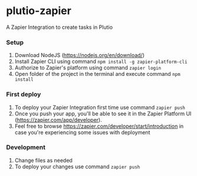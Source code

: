 # plutio-zapier
A Zapier Integration to create tasks in Plutio

### Setup

1. Download NodeJS (https://nodejs.org/en/download/)
2. Install Zapier CLI using command `npm install -g zapier-platform-cli`
3. Authorize to Zapier's platform using command `zapier login`
4. Open folder of the project in the terminal and execute command `npm install`

### First deploy

1. To deploy your Zapier Integration first time use command `zapier push`
2. Once you push your app, you'll be able to see it in the Zapier Platform UI (https://zapier.com/app/developer).
3. Feel free to browse https://zapier.com/developer/start/introduction in case you're experiencing some issues with deployment

### Development

1. Change files as needed
2. To deploy your changes use command `zapier push`